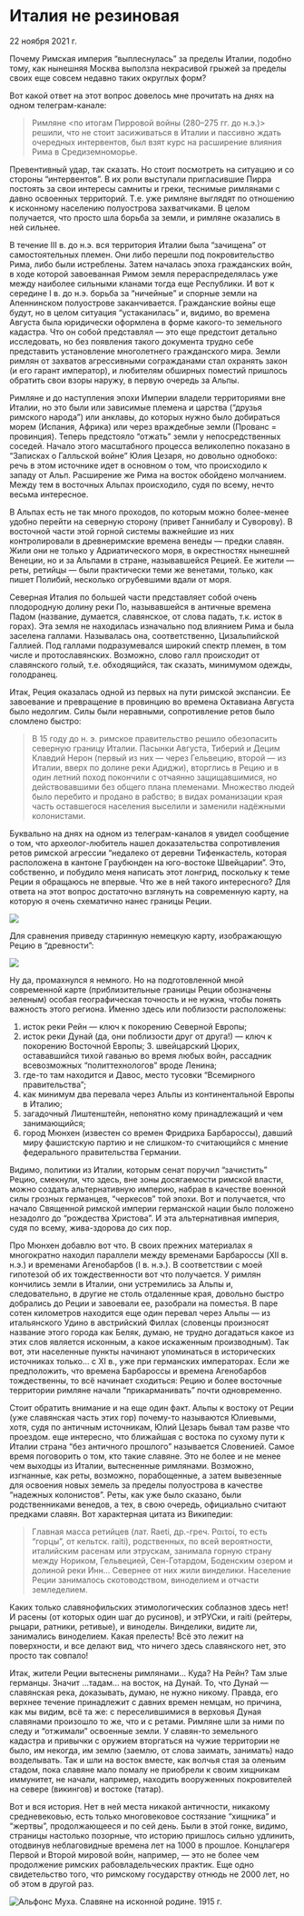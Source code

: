 # Италия не резиновая

<time>22 ноября 2021 г.</time>

Почему Римская империя “выплеснулась” за пределы Италии, подобно тому,
как нынешняя Москва выползла некрасивой грыжей за пределы своих еще
совсем недавно таких округлых форм?

Вот какой ответ на этот вопрос довелось мне прочитать на днях на одном
телеграм-канале:

> Римляне <по итогам Пирровой войны (280–275 гг. до н.э.)> решили, что
> не стоит засиживаться в Италии и пассивно ждать очередных
> интервентов, был взят курс на расширение влияния Рима в
> Средиземноморье.

Превентивный удар, так сказать. Но стоит посмотреть на ситуацию и со
стороны “интервентов”. В их роли выступали пригласившие Пирра постоять
за свои интересы самниты и греки, теснимые римлянами с давно освоенных
территорий. Т.е. уже римляне выглядят по отношению к исконному
населению полуострова захватчиками. В целом получается, что просто шла
борьба за земли, и римляне оказались в ней сильнее.

В течение III в. до н.э. вся территория Италии была “зачищена” от
самостоятельных племен. Они либо перешли под покровительство Рима, либо
были истреблены. Затем началась эпоха гражданских войн, в ходе которой
завоеванная Римом земля перераспределялась уже между наиболее сильными
кланами тогда еще Республики. И вот к середине I в. до н.э. борьба за
“ничейные” и спорные земли на Апеннинском полуострове заканчивается.
Гражданские войны еще будут, но в целом ситуация “устаканилась” и,
видимо, во времена Августа была юридически оформлена в форме
какого-то земельного кадастра. Что он собой представлял — это еще
предстоит детально исследовать, но без появления такого документа
трудно себе представить установление многолетнего гражданского мира.
Земли римлян от захватов агрессивными согражданами стал охранять закон
(и его гарант император), и любителям обширных поместий пришлось
обратить свои взоры наружу, в первую очередь за Альпы.

Римляне и до наступления эпохи Империи владели территориями вне Италии,
но это были или зависимые племена и царства (“друзья римского народа”)
или анклавы, до которых нужно было добираться морем (Испания, Африка)
или через враждебные земли (Прованс = провинция). Теперь предстояло
“отжать” земли у непосредственных соседей. Начало этого масштабного
процесса великолепно показано в “Записках о Галльской войне” Юлия
Цезаря, но довольно однобоко: речь в этом источнике идет в основном о
том, что происходило к западу от Альп. Расширение же Рима на восток
обойдено молчанием. Между тем в восточных Альпах происходило, судя по
всему, нечто весьма интересное.

В Альпах есть не так много проходов, по которым можно более-менее
удобно перейти на северную сторону (привет Ганнибалу и Суворову). В
восточной части этой горной системы важнейшие из них контролировали в
древнеримские времена венеды — предки славян. Жили они не только у
Адриатического моря, в окрестностях нынешней Венеции, но и за Альпами в
стране, называвшейся Рецией. Ее жители — реты, ретийцы — были
практически теми же венетами, только, как пишет Полибий, несколько
огрубевшими вдали от моря.

Северная Италия по большей части представляет собой очень плодородную
долину реки По, называвшейся в античные времена Падом (название,
думается, славянское, от слова падать, т.к. исток в горах). Эта земля
не находилась изначально под влиянием Рима и была заселена галлами.
Называлась она, соответственно, Цизальпийской Галлией. Под галлами
подразумевался широкий спектр племен, в том числе и протославянских.
Возможно, слово галл происходит от славянского голый, т.е. обходящийся,
так сказать, минимумом одежды, голодранец.

Итак, Реция оказалась одной из первых на пути римской экспансии. Ее
завоевание и превращение в провинцию во времена Октавиана Августа было
недолгим. Силы были неравными, сопротивление ретов было сломлено
быстро:

> В 15 году до н. э. римское правительство решило обезопасить северную
> границу Италии. Пасынки Августа, Тиберий и Децим Клавдий Нерон
> (первый из них — через Гельвецию, второй — из Италии, вверх по
> долине реки Адиджи), вторглись в Рецию и в один летний поход
> покончили с отчаянно защищавшимися, но действовавшими без общего
> плана племенами. Множество людей было перебито и продано в рабство;
> в видах романизации края часть оставшегося населения выселили и
> заменили надёжными колонистами.

Буквально на днях на одном из телеграм-каналов я увидел сообщение о
том, что археолог-любитель нашел доказательства сопротивления ретов
римской агрессии “недалеко от деревни Тифенкастель, которая расположена
в кантоне Граубюнден на юго-востоке Швейцарии”. Это, собственно, и
побудило меня написать этот лонгрид, поскольку к теме Реции я обращаюсь
не впервые. Что же в ней такого интересного? Для ответа на этот вопрос
достаточно взглянуть на современную карту, на которую я очень
схематично нанес границы Реции.

![](content/img/fsKTBPlf5pxF8K5O.png)

Для сравнения приведу старинную немецкую карту, изображающую Рецию в
“древности”:

![](content/img/_rcfaF__pm4KoVG6.jpg)

Ну да, промахнулся я немного. Но на подготовленной мной современной
карте (приблизительные границы Реции обозначены зеленым) особая
географическая точность и не нужна, чтобы понять важность этого
региона. Именно здесь или поблизости расположены:

1. исток реки Рейн — ключ к покорению Северной Европы;
2. исток реки Дунай (да, они поблизости друг от друга!) — ключ к покорению Восточной Европы; 3. швейцарский Цюрих, остававшийся тихой гаванью во время любых войн, рассадник всевозможных “политтехнологов” вроде Ленина;
4. где-то там находится и Давос, место тусовки “Всемирного правительства”;
5. как минимум два перевала через Альпы из континентальной Европы в Италию;
6. загадочный Лиштенштейн, непонятно кому принадлежащий и чем занимающийся;
7. город Мюнхен (известен со времен Фридриха Барбароссы), давший миру фашистскую партию и не слишком-то считающийся с мнение федерального правительства Германии.

Видимо, политики из Италии, которым сенат поручил “зачистить” Рецию,
смекнули, что здесь, вне зоны досягаемости римской власти, можно
создать альтернативную империю, набрав в качестве военной силы грозных
германцев, “черкесов” той эпохи. Вот и получается, что начало Священной
римской империи германской нации было положено незадолго до “рождества
Христова”. И эта альтернативная империя, судя по всему, жива-здорова до
сих пор.

Про Мюнхен добавлю вот что. В своих прежних материалах я многократно
находил параллели между временами Барбароссы (XII в. н.э.) и временами
Агенобарбов (I в. н.э.). В соответствии с моей гипотезой об их
тождественности вот что получается. У римлян кончились земли в Италии,
они устремились за Альпы и, следовательно, в другие не столь отдаленные
края, довольно быстро добрались до Реции и завоевали ее, разобрали на
поместья. В паре сотен километров находится еще один перевал через
Альпы — из итальянского Удино в австрийский Филлах (словенцы произносят
название этого города как Беляк, думаю, не трудно догадаться какое из
этих слов является исконным, а какое искаженным производным). Так вот,
эти населенные пункты начинают упоминаться в исторических источниках
только… с XI в., уже при германских императорах. Если же предположить,
что времена Барбароссы и времена Агенобарбов тождественны, то всё
начинает сходиться: Рецию и более восточные территории римляне начали
“прикарманивать” почти одновременно.

Стоит обратить внимание и на еще один факт. Альпы к востоку от Реции
(уже славянская часть этих гор) почему-то называются Юлиевыми, хотя,
судя по античным источникам, Юлий Цезарь бывал там разве что проездом.
еще интересно, что ближайшая с востока по сухому пути к Италии страна
“без античного прошлого” называется Словенией. Самое время поговорить о
том, кто такие славяне. Это не более и не менее чем выходцы из Италии,
вытесненные римлянами. Возможно, изгнанные, как реты, возможно,
порабощенные, а затем вывезенные для освоения новых земель за пределы
полуострова в качестве “надежных колонистов”. Реты, как уже было
сказано, были родственниками венедов, а тех, в свою очередь, официально
считают предками славян. Вот характерная цитата из Википедии:

> Главная масса ретийцев (лат. Raeti, др.-греч. Ραιτοί, то есть
> “горцы”, от кельтск. raiti), родственных, по всей вероятности,
> италийским расенам или этрускам, занимала горную страну между
> Нориком, Гельвецией, Сен-Готардом, Боденским озером и долиной реки
> Инн… Севернее от них жили винделики. Население Реции занималось
> скотоводством, виноделием и отчасти земледелием.

Каких только славянофильских этимологических соблазнов здесь нет! И
расены (от которых один шаг до русинов), и этРУСки, и raiti (рейтеры,
рыцари, ратники, ретивые), и виноделы. Винделики, видите ли, занимались
виноделием. Какая прелесть! Всё это лежит на поверхности, и все делают
вид, что ничего здесь славянского нет, это просто так совпало!

Итак, жители Реции вытеснены римлянами… Куда? На Рейн? Там злые
германцы. Значит …тадам… на восток, на Дунай. То, что Дунай —
славянская река, доказывать, думаю, не нужно никому. Правда, его
верхнее течение принадлежит с давних времен немцам, но причина, как мы
видим, всё та же: с переселившимися в верховья Дуная славянами
произошло то же, что и с ретами. Римляне шли за ними по следу и
“отжимали” освоенные земли. У славян-то земельного кадастра и привычки
с оружием вторгаться на чужие территории не было, им некогда, им землю
(заемлю, от слова заимать, занимать) надо возделывать. Так и шли на
восток вместе, как волчья стая за оленьим стадом, пока славяне мало
помалу не приобрели к своим хищникам иммунитет, не начали, например,
находить вооруженных покровителей на севере (викингов) и востоке
(татар).

Вот и вся история. Нет в ней места никакой античности, никакому
средневековью, есть только многовековое состязание “хищника” и
“жертвы”, продолжающееся и по сей день. Были в этой гонке, видимо,
страницы настолько позорные, что историю пришлось сильно удлинить,
отодвинув неблаговидные времена лет на 1000 в прошлое. Концлагеря
Первой и Второй мировой войн, например, — это не более чем продолжение
римских рабовладельческих практик. Еще одно свидетельство того, что
римскому государству отнюдь не 2000 лет, но об этом в другой раз.

![Альфонс Муха. Славяне на исконной родине. 1915 г.](content/img/7KHiM21hfYQEY_gF.jpg)

